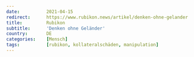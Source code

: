 ```yaml
---
date:          2021-04-15
redirect:      https://www.rubikon.news/artikel/denken-ohne-gelander
title:         Rubikon
subtitle:      'Denken ohne Geländer'
country:       DE
categories:    [Mensch]
tags:          [rubikon, kollateralschäden, manipulation]
---
```

